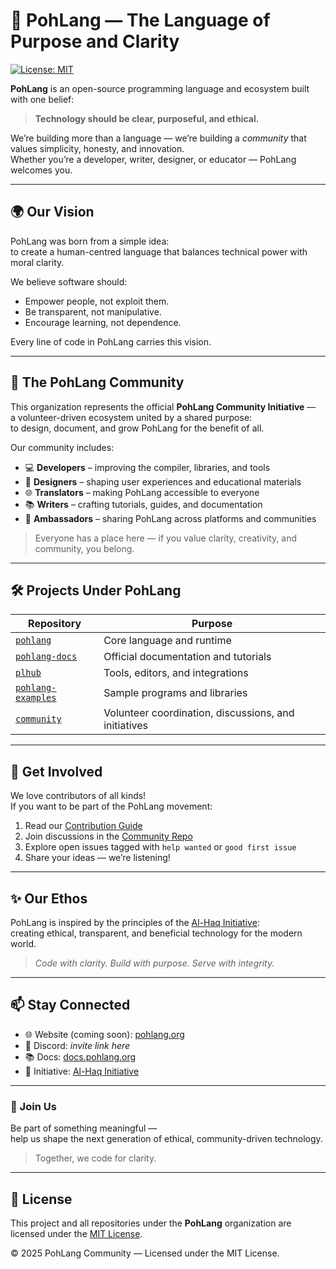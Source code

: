 # 🌿 PohLang — The Language of Purpose and Clarity

[![License: MIT](https://img.shields.io/badge/License-MIT-yellow.svg)](./LICENSE)

**PohLang** is an open-source programming language and ecosystem built with one belief:

> **Technology should be clear, purposeful, and ethical.**

We’re building more than a language — we’re building a *community* that values simplicity, honesty, and innovation.  
Whether you’re a developer, writer, designer, or educator — PohLang welcomes you.

---

## 🌍 Our Vision

PohLang was born from a simple idea:  
to create a human-centred language that balances technical power with moral clarity.

We believe software should:
- Empower people, not exploit them.  
- Be transparent, not manipulative.  
- Encourage learning, not dependence.  

Every line of code in PohLang carries this vision.

---

## 🤝 The PohLang Community

This organization represents the official **PohLang Community Initiative** —  
a volunteer-driven ecosystem united by a shared purpose:  
to design, document, and grow PohLang for the benefit of all.

Our community includes:
- 💻 **Developers** – improving the compiler, libraries, and tools  
- 🧩 **Designers** – shaping user experiences and educational materials  
- 🌐 **Translators** – making PohLang accessible to everyone  
- 📚 **Writers** – crafting tutorials, guides, and documentation  
- 📢 **Ambassadors** – sharing PohLang across platforms and communities  

> Everyone has a place here — if you value clarity, creativity, and community, you belong.

---

## 🛠️ Projects Under PohLang

| Repository | Purpose |
|-------------|----------|
| [`pohlang`](https://github.com/pohlang/pohlang) | Core language and runtime |
| [`pohlang-docs`](https://github.com/pohlang/pohlang-docs) | Official documentation and tutorials |
| [`plhub`](https://github.com/pohlang/plhub) | Tools, editors, and integrations |
| [`pohlang-examples`](https://github.com/pohlang/pohlang-examples) | Sample programs and libraries |
| [`community`](https://github.com/pohlang/community) | Volunteer coordination, discussions, and initiatives |

---

## 🌱 Get Involved

We love contributors of all kinds!  
If you want to be part of the PohLang movement:

1. Read our [Contribution Guide](https://github.com/pohlang/community/blob/main/CONTRIBUTING.md)  
2. Join discussions in the [Community Repo](https://github.com/pohlang/community)  
3. Explore open issues tagged with `help wanted` or `good first issue`  
4. Share your ideas — we’re listening!

---

## ✨ Our Ethos

PohLang is inspired by the principles of the [Al-Haq Initiative](https://github.com/alhaq-initiative):  
creating ethical, transparent, and beneficial technology for the modern world.

> *Code with clarity. Build with purpose. Serve with integrity.*

---

## 📫 Stay Connected

- 🌐 Website (coming soon): [pohlang.org](https://pohlang.org)  
- 💬 Discord: *invite link here*  
- 📚 Docs: [docs.pohlang.org](https://docs.pohlang.org)  
- 🕋 Initiative: [Al-Haq Initiative](https://github.com/alhaq-initiative)

---

### 🧡 Join Us

Be part of something meaningful —  
help us shape the next generation of ethical, community-driven technology.

> Together, we code for clarity.

---

## 🪪 License

This project and all repositories under the **PohLang** organization are licensed under the [MIT License](./LICENSE).

© 2025 PohLang Community — Licensed under the MIT License.
